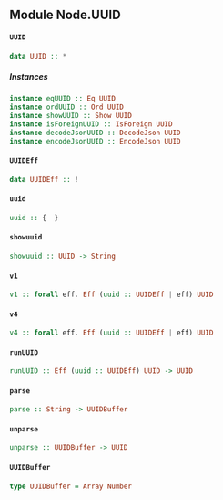## Module Node.UUID

#### `UUID`

``` purescript
data UUID :: *
```

##### Instances
``` purescript
instance eqUUID :: Eq UUID
instance ordUUID :: Ord UUID
instance showUUID :: Show UUID
instance isForeignUUID :: IsForeign UUID
instance decodeJsonUUID :: DecodeJson UUID
instance encodeJsonUUID :: EncodeJson UUID
```

#### `UUIDEff`

``` purescript
data UUIDEff :: !
```

#### `uuid`

``` purescript
uuid :: {  }
```

#### `showuuid`

``` purescript
showuuid :: UUID -> String
```

#### `v1`

``` purescript
v1 :: forall eff. Eff (uuid :: UUIDEff | eff) UUID
```

#### `v4`

``` purescript
v4 :: forall eff. Eff (uuid :: UUIDEff | eff) UUID
```

#### `runUUID`

``` purescript
runUUID :: Eff (uuid :: UUIDEff) UUID -> UUID
```

#### `parse`

``` purescript
parse :: String -> UUIDBuffer
```

#### `unparse`

``` purescript
unparse :: UUIDBuffer -> UUID
```

#### `UUIDBuffer`

``` purescript
type UUIDBuffer = Array Number
```



